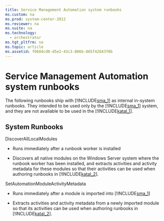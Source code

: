 ```yaml
---
title: Service Management Automation system runbooks
ms.custom: na
ms.prod: system-center-2012
ms.reviewer: na
ms.suite: na
ms.technology: 
  - orchestrator
ms.tgt_pltfrm: na
ms.topic: article
ms.assetid: f0684cd0-d5e2-43c3-806b-865f42643f0b
---
```

# Service Management Automation system runbooks
The following runbooks ship with [!INCLUDE[sma_1](../Token/sma_1_md.md)] as internal in\-system runbooks. They intended to be used only by the [!INCLUDE[sma_1](../Token/sma_1_md.md)] system, and they are not available to be used in the [!INCLUDE[katal_1](../Token/katal_1_md.md)].

## System Runbooks
DiscoverAllLocalModules

-   Runs immediately after a runbook worker is installed

-   Discovers all native modules on the Windows Server system where the runbook worker has been installed, and extracts activities and activity metadata for these modules so that their activities can be used when authoring runbooks in [!INCLUDE[katal_2](../Token/katal_2_md.md)].

SetAutomationModuleActivityMetadata

-   Runs immediately after a module is imported into [!INCLUDE[sma_1](../Token/sma_1_md.md)]

-   Extracts activities and activity metadata from a newly imported module so that its activities can be used when authoring runbooks in [!INCLUDE[katal_2](../Token/katal_2_md.md)].

